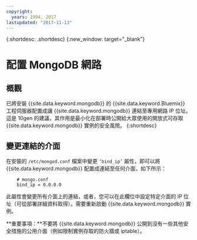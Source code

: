 ```yaml
---
copyright:
  years: 1994, 2017
lastupdated: "2017-11-13"
---
```


{:shortdesc: .shortdesc}
{:new_window: target="_blank"}

# 配置 MongoDB 網路

## 概觀

已將安裝 {{site.data.keyword.mongodb}} 的 {{site.data.keyword.Bluemix}} 工程伺服器配置成讓 {{site.data.keyword.mongodb}} 連結至專用網路 IP 位址。這是 10gen 的建議，其作用是最小化在部署時公開給大眾使用的開放式可存取 {{site.data.keyword.mongodb}} 實例的安全風險。
{:shortdesc}

## 變更連結的介面

在安裝的 `/etc/mongod.conf` 檔案中變更 `‘bind_ip’` 屬性，即可以將 {{site.data.keyword.mongodb}} 配置成連結至任何介面，如下所示：

        # mongo.conf
        bind_ip = 0.0.0.0  

此屬性會變更所有介面上的連結，或者，您可以在此欄位中設定特定介面的 IP 位址（可從部署詳細資料取得）。需要重新啟動 {{site.data.keyword.mongodb}} 實例。

**重要事項：**不要將 {{site.data.keyword.mongodb}} 公開到沒有一些其他安全措施的公用介面（例如限制實例存取的防火牆或 iptable）。
